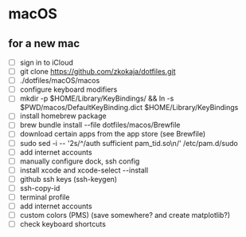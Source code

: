 # macOS

## for a new mac

- [ ] sign in to iCloud
- [ ] git clone https://github.com/zkokaja/dotfiles.git
- [ ] ./dotfiles/macOS/macos
- [ ] configure keyboard modifiers 
- [ ] mkdir -p $HOME/Library/KeyBindings/ && ln -s $PWD/macos/DefaultKeyBinding.dict $HOME/Library/KeyBindings
- [ ] install homebrew package
- [ ] brew bundle install --file dotfiles/macos/Brewfile
- [ ] download certain apps from the app store (see Brewfile)
- [ ] sudo sed -i -- '2s/^/auth sufficient pam_tid.so\n/' /etc/pam.d/sudo
- [ ] add internet accounts
- [ ] manually configure dock, ssh config
- [ ] install xcode and xcode-select --install
- [ ] github ssh keys (ssh-keygen)
- [ ] ssh-copy-id
- [ ] terminal profile
- [ ] add internet accounts
- [ ] custom colors (PMS) (save somewhere? and create matplotlib?)
- [ ] check keyboard shortcuts
